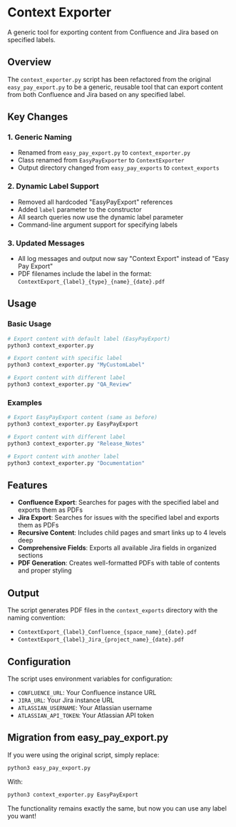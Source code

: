 # Context Exporter

A generic tool for exporting content from Confluence and Jira based on specified labels.

## Overview

The `context_exporter.py` script has been refactored from the original `easy_pay_export.py` to be a generic, reusable tool that can export content from both Confluence and Jira based on any specified label.

## Key Changes

### 1. **Generic Naming**
- Renamed from `easy_pay_export.py` to `context_exporter.py`
- Class renamed from `EasyPayExporter` to `ContextExporter`
- Output directory changed from `easy_pay_exports` to `context_exports`

### 2. **Dynamic Label Support**
- Removed all hardcoded "EasyPayExport" references
- Added `label` parameter to the constructor
- All search queries now use the dynamic label parameter
- Command-line argument support for specifying labels

### 3. **Updated Messages**
- All log messages and output now say "Context Export" instead of "Easy Pay Export"
- PDF filenames include the label in the format: `ContextExport_{label}_{type}_{name}_{date}.pdf`

## Usage

### Basic Usage
```bash
# Export content with default label (EasyPayExport)
python3 context_exporter.py

# Export content with specific label
python3 context_exporter.py "MyCustomLabel"

# Export content with different label
python3 context_exporter.py "QA_Review"
```

### Examples
```bash
# Export EasyPayExport content (same as before)
python3 context_exporter.py EasyPayExport

# Export content with different label
python3 context_exporter.py "Release_Notes"

# Export content with another label
python3 context_exporter.py "Documentation"
```

## Features

- **Confluence Export**: Searches for pages with the specified label and exports them as PDFs
- **Jira Export**: Searches for issues with the specified label and exports them as PDFs
- **Recursive Content**: Includes child pages and smart links up to 4 levels deep
- **Comprehensive Fields**: Exports all available Jira fields in organized sections
- **PDF Generation**: Creates well-formatted PDFs with table of contents and proper styling

## Output

The script generates PDF files in the `context_exports` directory with the naming convention:
- `ContextExport_{label}_Confluence_{space_name}_{date}.pdf`
- `ContextExport_{label}_Jira_{project_name}_{date}.pdf`

## Configuration

The script uses environment variables for configuration:
- `CONFLUENCE_URL`: Your Confluence instance URL
- `JIRA_URL`: Your Jira instance URL  
- `ATLASSIAN_USERNAME`: Your Atlassian username
- `ATLASSIAN_API_TOKEN`: Your Atlassian API token

## Migration from easy_pay_export.py

If you were using the original script, simply replace:
```bash
python3 easy_pay_export.py
```

With:
```bash
python3 context_exporter.py EasyPayExport
```

The functionality remains exactly the same, but now you can use any label you want! 